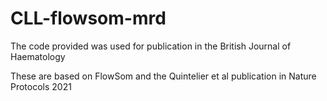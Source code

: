 # CLL-flowsom-mrd

The code provided was used for publication in the British Journal of Haematology

These are based on FlowSom and the Quintelier et al publication in Nature Protocols 2021
